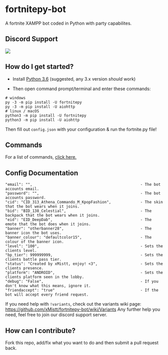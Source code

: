 # fortnitepy-bot
A fortnite XAMPP bot coded in Python with party capabilites.

## Discord Support
<a href="https://discord.gg/Aqvz5Xj"><img src="https://discordapp.com/api/guilds/624635034225213440/widget.png?style=banner2"></a>

## How do I get started?

* Install [Python 3.6](https://www.python.org/downloads/release/python-360/ "Python 3.6 Download") (suggested, any 3.x version *should* work)

* Then open command prompt/terminal and enter these commands:
```
# windows
py -3 -m pip install -U fortnitepy
py -3 -m pip install -U aiohttp
# linux / macOS
python3 -m pip install -U fortnitepy
python3 -m pip install -U aiohttp
```

Then fill out ``config.json`` with your configuration & run the fortnite.py file!

## Commands
For a list of commands, <a href="https://github.com/xMistt/fortnitepy-bot/wiki/Commands">click here.</a>

## Config Documentation
```
"email": "",                                                - The bot accounts email.
"password": "",                                             - The bot accounts password.
"cid": "CID_313_Athena_Commando_M_KpopFashion",             - The skin that the bot wears when it joins.
"bid": "BID_138_Celestial",                                 - The backpack that the bot wears when it joins.
"eid": "EID_DeepDab",                                       - The emote that the bot does when it joins.
"banner": "otherbanner28",                                  - The banner icon the bot uses.
"banner_colour": "defaultcolor15",                          - The colour of the banner icon.
"level": "100",                                             - Sets the clients level.
"bp_tier": 999999999,                                       - Sets the clients battle pass tier.
"status": "Created by xMistt, enjoy! <3",                   - Sets the clients presence.
"platform": "ANDROID",                                      - Sets the clients platform seen in the lobby.
"debug": "False",                                           - If you don't know what this means, ignore it.
"friendaccept": "true"                                      - If the bot will accept every friend request.
```

If you need help with ``!variants``, check out the variants wiki page: https://github.com/xMistt/fortnitepy-bot/wiki/Variants Any further help you need, feel free to join our discord support server.

## How can I contribute?
Fork this repo, add/fix what you want to do and then submit a pull request back.

